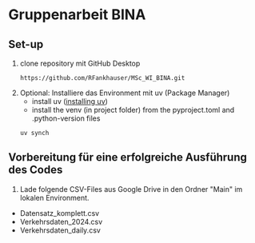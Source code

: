 # Gruppenarbeit BINA

## Set-up

1. clone repository mit GitHub Desktop
    ```
    https://github.com/RFankhauser/MSc_WI_BINA.git
    ```
2. Optional: Installiere das Environment mit uv (Package Manager)
   - install uv ([installing uv](https://docs.astral.sh/uv/getting-started/installation/))
   - install the venv (in project folder) from the pyproject.toml and .python-version files
    ```
    uv synch
    ```

## Vorbereitung für eine erfolgreiche Ausführung des Codes

 1. Lade folgende CSV-Files aus Google Drive in den Ordner "Main" im lokalen Environment.
   - Datensatz_komplett.csv
   - Verkehrsdaten_2024.csv
   - Verkehrsdaten_daily.csv